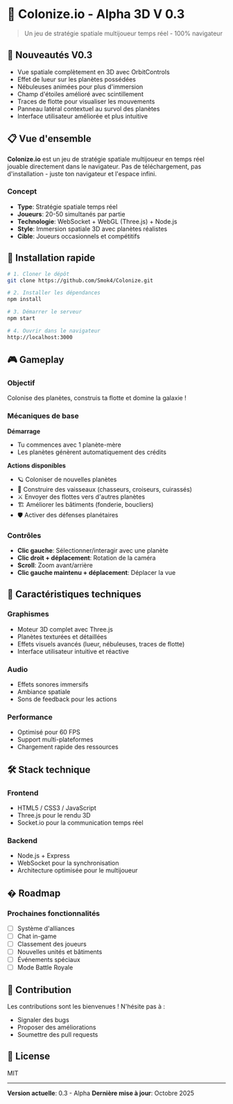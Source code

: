 # 🌌 Colonize.io - Alpha 3D V 0.3

> Un jeu de stratégie spatiale multijoueur temps réel - 100% navigateur

## 🌟 Nouveautés V0.3
- Vue spatiale complètement en 3D avec OrbitControls
- Effet de lueur sur les planètes possédées
- Nébuleuses animées pour plus d'immersion
- Champ d'étoiles amélioré avec scintillement
- Traces de flotte pour visualiser les mouvements
- Panneau latéral contextuel au survol des planètes
- Interface utilisateur améliorée et plus intuitive

## 📋 Vue d'ensemble

**Colonize.io** est un jeu de stratégie spatiale multijoueur en temps réel jouable directement dans le navigateur. Pas de téléchargement, pas d'installation - juste ton navigateur et l'espace infini.

### Concept

- **Type**: Stratégie spatiale temps réel
- **Joueurs**: 20-50 simultanés par partie
- **Technologie**: WebSocket + WebGL (Three.js) + Node.js
- **Style**: Immersion spatiale 3D avec planètes réalistes
- **Cible**: Joueurs occasionnels et compétitifs

## 🚀 Installation rapide

```bash
# 1. Cloner le dépôt
git clone https://github.com/Smok4/Colonize.git

# 2. Installer les dépendances
npm install

# 3. Démarrer le serveur
npm start

# 4. Ouvrir dans le navigateur
http://localhost:3000
```

## 🎮 Gameplay

### Objectif
Colonise des planètes, construis ta flotte et domine la galaxie !

### Mécaniques de base

**Démarrage**
- Tu commences avec 1 planète-mère
- Les planètes génèrent automatiquement des crédits

**Actions disponibles**
- 🪐 Coloniser de nouvelles planètes
- 🚀 Construire des vaisseaux (chasseurs, croiseurs, cuirassés)
- ⚔️ Envoyer des flottes vers d'autres planètes
- 🏗️ Améliorer les bâtiments (fonderie, boucliers)
- 🛡️ Activer des défenses planétaires

### Contrôles
- **Clic gauche**: Sélectionner/interagir avec une planète
- **Clic droit + déplacement**: Rotation de la caméra
- **Scroll**: Zoom avant/arrière
- **Clic gauche maintenu + déplacement**: Déplacer la vue

## 🎨 Caractéristiques techniques

### Graphismes
- Moteur 3D complet avec Three.js
- Planètes texturées et détaillées
- Effets visuels avancés (lueur, nébuleuses, traces de flotte)
- Interface utilisateur intuitive et réactive

### Audio
- Effets sonores immersifs
- Ambiance spatiale
- Sons de feedback pour les actions

### Performance
- Optimisé pour 60 FPS
- Support multi-plateformes
- Chargement rapide des ressources

## 🛠️ Stack technique

### Frontend
- HTML5 / CSS3 / JavaScript
- Three.js pour le rendu 3D
- Socket.io pour la communication temps réel

### Backend
- Node.js + Express
- WebSocket pour la synchronisation
- Architecture optimisée pour le multijoueur

## �️ Roadmap

### Prochaines fonctionnalités
- [ ] Système d'alliances
- [ ] Chat in-game
- [ ] Classement des joueurs
- [ ] Nouvelles unités et bâtiments
- [ ] Événements spéciaux
- [ ] Mode Battle Royale

## 🤝 Contribution

Les contributions sont les bienvenues ! N'hésite pas à :
- Signaler des bugs
- Proposer des améliorations
- Soumettre des pull requests

## 📝 License

MIT

---

**Version actuelle**: 0.3 - Alpha
**Dernière mise à jour**: Octobre 2025